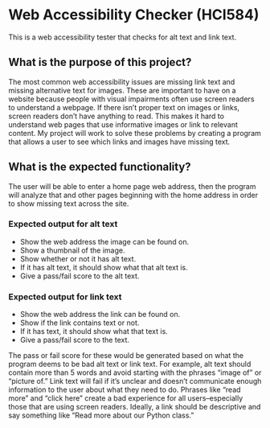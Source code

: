 # Web Accessibility Checker (HCI584)
This is a web accessibility tester that checks for alt text and link text.

## What is the purpose of this project?

The most common web accessibility issues are missing link text and missing alternative text for images. These are important to have on a website because people with visual impairments often use screen readers to understand a webpage. If there isn’t proper text on images or links, screen readers don’t have anything to read. This makes it hard to understand web pages that use informative images or link to relevant content. My project will work to solve these problems by creating a program that allows a user to see which links and images have missing text. 

## What is the expected functionality?

The user will be able to enter a home page web address, then the program will analyze that and other pages beginning with the home address in order to show missing text across the site.

### Expected output for alt text
- Show the web address the image can be found on.
- Show a thumbnail of the image. 
- Show whether or not it has alt text. 
- If it has alt text, it should show what that alt text is. 
- Give a pass/fail score to the alt text.

### Expected output for link text
- Show the web address the link can be found on.
- Show if the link contains text or not.
- If it has text, it should show what that text is. 
- Give a pass/fail score to the text. 

The pass or fail score for these would be generated based on what the program deems to be bad alt text or link text. For example, alt text should contain more than 5 words and avoid starting with the phrases “image of” or “picture of.” Link text will fail if it’s unclear and doesn’t communicate enough information to the user about what they need to do. Phrases like “read more” and “click here” create a bad experience for all users–especially those that are using screen readers. Ideally, a link should be descriptive and say something like “Read more about our Python class.”


